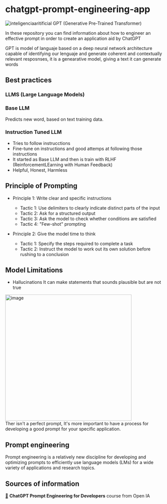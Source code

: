 # chatgpt-prompt-engineering-app

![inteligenciaaritificial](https://github.com/CarolinaChavezDavid/chatgpt-prompt-engineering-app/assets/77591347/f3ebb9fc-8d04-48cd-b6c2-2193ceefe2fb)
GPT (Generative Pre-Trained Transformer)

In these repository you can find information about how to engineer an effective prompt in order to create an application aid by ChatGPT

 GPT is model of languaje based on a deep neural network architecture capable of identifying our lenguaje and generate coherent and contextually relevant resposnses, it is a genearative model, giving a text it can generate words

## Best practices

### LLMS (Large Language Models)
### Base LLM
Predicts new word, based on text training data.
### Instruction Tuned LLM
* Tries to follow instrucctions
* Fine-tune on instructions and good attemps at following those instructions
* It started as Base LLM and then is train with RLHF (ReinforcementLEarning with Human Feedback)
* Helpful, Honest, Harmless

## Principle of Prompting
* Principle 1: Write clear and specific instructions
  * Tactic 1: Use delimiters to clearly indicate distinct parts of the input
  * Tactic 2: Ask for a structured output
  * Tactic 3: Ask the model to check whether conditions are satisfied
  * Tactic 4: "Few-shot" prompting
 
* Principle 2: Give the model time to think
  * Tactic 1: Specify the steps required to complete a task
  * Tactic 2: Instruct the model to work out its own solution before rushing to a conclusion

## Model Limitations
* Hallucinations
It can make statements that sounds plausible but are not true

<img width="400" alt="image" src="https://github.com/CarolinaChavezDavid/chatgpt-prompt-engineering-app/assets/77591347/f60098c0-36c5-4775-8a02-c8b3a592b607"> </br>
Ther isn't a perfect prompt, It's more important to have a process for developing a good prompt for your specific application.

## Prompt engineering
Prompt engineering is a relatively new discipline for developing and optimizing prompts to efficiently use language models (LMs) for a wide variety of applications and research topics. 


## Sources of information
[🔗](https://www.deeplearning.ai/short-courses/chatgpt-prompt-engineering-for-developers/) **ChatGPT Prompt Engineering for Developers** course from Open IA 

